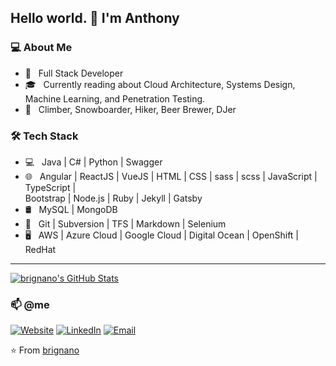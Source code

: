## Hello world. 👋 I'm Anthony

### 💻 About Me

- 🤔 &nbsp; Full Stack Developer
- 🎓 &nbsp; Currently reading about Cloud Architecture, Systems Design, Machine Learning, and Penetration Testing.
- 🌱 &nbsp; Climber, Snowboarder, Hiker, Beer Brewer, DJer

### 🛠 Tech Stack

- 💻 &nbsp; Java | C# | Python | Swagger
- 🌐 &nbsp; Angular | ReactJS | VueJS | HTML | CSS | sass | scss | JavaScript | TypeScript |  
    Bootstrap | Node.js | Ruby | Jekyll | Gatsby
- 🛢 &nbsp; MySQL | MongoDB
- 🔧 &nbsp; Git | Subversion | TFS | Markdown | Selenium
- 🖥 &nbsp; AWS | Azure Cloud | Google Cloud | Digital Ocean | OpenShift | RedHat

---

[![brignano's GitHub Stats](https://github-readme-stats.vercel.app/api?username=brignano&show_icons=true)](https://github.com/brignano)


### 📫 @me

<a href="https://brignano.io/"><img alt="Website" src="https://img.shields.io/badge/Website-brignano.io-blue?style=flat-square&logo=google-chrome"></a>
<a href="https://www.linkedin.com/in/brignano/"><img alt="LinkedIn" src="https://img.shields.io/badge/LinkedIn-brignano-blue?style=flat-square&logo=linkedin"></a>
<a href="mailto:anthonybrignano@gmail.com"><img alt="Email" src="https://img.shields.io/badge/Email-anthonybrignano@gmail.com-blue?style=flat-square&logo=gmail"></a>

⭐️ From [brignano](https://github.com/brignano)

<!--
**brignano/brignano** is a ✨ _special_ ✨ repository because its `README.md` (this file) appears on your GitHub profile.

Here are some ideas to get you started:

- 🔭 I’m currently working on ...
- 🌱 I’m currently learning ...
- 👯 I’m looking to collaborate on ...
- 🤔 I’m looking for help with ...
- 💬 Ask me about ...
- 📫 How to reach me: ...
- 😄 Pronouns: ...
- ⚡ Fun fact: ...
-->
